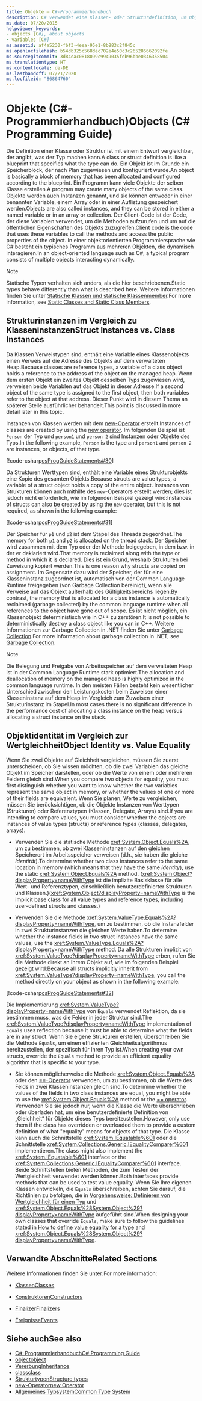 ```yaml
---
title: Objekte – C#-Programmierhandbuch
description: C# verwendet eine Klassen- oder Strukturdefinition, um Objekttypen zu definieren. In einer objektorientierten Programmiersprache wie C# besteht ein Programm aus Objekten, die dynamisch interagieren.
ms.date: 07/20/2015
helpviewer_keywords:
- objects [C#], about objects
- variables [C#]
ms.assetid: af4a5230-fbf3-4eea-95e1-8b883c2f845c
ms.openlocfilehash: b54db325c568dec702e4e50c3c265286662092fe
ms.sourcegitcommit: 3d84eac0818099c9949035feb96bbe0346358504
ms.translationtype: HT
ms.contentlocale: de-DE
ms.lasthandoff: 07/21/2020
ms.locfileid: "86864760"
---
```

# <a name="objects-c-programming-guide"></a><span data-ttu-id="0bb0f-104">Objekte (C#-Programmierhandbuch)</span><span class="sxs-lookup"><span data-stu-id="0bb0f-104">Objects (C# Programming Guide)</span></span>
<span data-ttu-id="0bb0f-105">Die Definition einer Klasse oder Struktur ist mit einem Entwurf vergleichbar, der angibt, was der Typ machen kann.</span><span class="sxs-lookup"><span data-stu-id="0bb0f-105">A class or struct definition is like a blueprint that specifies what the type can do.</span></span> <span data-ttu-id="0bb0f-106">Ein Objekt ist im Grunde ein Speicherblock, der nach Plan zugewiesen und konfiguriert wurde.</span><span class="sxs-lookup"><span data-stu-id="0bb0f-106">An object is basically a block of memory that has been allocated and configured according to the blueprint.</span></span> <span data-ttu-id="0bb0f-107">Ein Programm kann viele Objekte der selben Klasse erstellen.</span><span class="sxs-lookup"><span data-stu-id="0bb0f-107">A program may create many objects of the same class.</span></span> <span data-ttu-id="0bb0f-108">Objekte werden auch Instanzen genannt, und sie können entweder in einer benannten Variable, einem Array oder in einer Auflistung gespeichert werden.</span><span class="sxs-lookup"><span data-stu-id="0bb0f-108">Objects are also called instances, and they can be stored in either a named variable or in an array or collection.</span></span> <span data-ttu-id="0bb0f-109">Der Client-Code ist der Code, der diese Variablen verwendet, um die Methoden aufzurufen und um auf die öffentlichen Eigenschaften des Objekts zuzugreifen.</span><span class="sxs-lookup"><span data-stu-id="0bb0f-109">Client code is the code that uses these variables to call the methods and access the public properties of the object.</span></span> <span data-ttu-id="0bb0f-110">In einer objektorientierten Programmiersprache wie C# besteht ein typisches Programm aus mehreren Objekten, die dynamisch interagieren.</span><span class="sxs-lookup"><span data-stu-id="0bb0f-110">In an object-oriented language such as C#, a typical program consists of multiple objects interacting dynamically.</span></span>  
  
> [!NOTE]
> <span data-ttu-id="0bb0f-111">Statische Typen verhalten sich anders, als die hier beschriebenen.</span><span class="sxs-lookup"><span data-stu-id="0bb0f-111">Static types behave differently than what is described here.</span></span> <span data-ttu-id="0bb0f-112">Weitere Informationen finden Sie unter [Statische Klassen und statische Klassenmember](./static-classes-and-static-class-members.md).</span><span class="sxs-lookup"><span data-stu-id="0bb0f-112">For more information, see [Static Classes and Static Class Members](./static-classes-and-static-class-members.md).</span></span>
  
## <a name="struct-instances-vs-class-instances"></a><span data-ttu-id="0bb0f-113">Strukturinstanzen im Vergleich zu Klasseninstanzen</span><span class="sxs-lookup"><span data-stu-id="0bb0f-113">Struct Instances vs. Class Instances</span></span>  
 <span data-ttu-id="0bb0f-114">Da Klassen Verweistypen sind, enthält eine Variable eines Klassenobjekts einen Verweis auf die Adresse des Objekts auf dem verwalteten Heap.</span><span class="sxs-lookup"><span data-stu-id="0bb0f-114">Because classes are reference types, a variable of a class object holds a reference to the address of the object on the managed heap.</span></span> <span data-ttu-id="0bb0f-115">Wenn dem ersten Objekt ein zweites Objekt desselben Typs zugewiesen wird, verweisen beide Variablen auf das Objekt in dieser Adresse.</span><span class="sxs-lookup"><span data-stu-id="0bb0f-115">If a second object of the same type is assigned to the first object, then both variables refer to the object at that address.</span></span> <span data-ttu-id="0bb0f-116">Dieser Punkt wird in diesem Thema an späterer Stelle ausführlicher behandelt.</span><span class="sxs-lookup"><span data-stu-id="0bb0f-116">This point is discussed in more detail later in this topic.</span></span>  
  
 <span data-ttu-id="0bb0f-117">Instanzen von Klassen werden mit dem [new-Operator](../../language-reference/operators/new-operator.md) erstellt.</span><span class="sxs-lookup"><span data-stu-id="0bb0f-117">Instances of classes are created by using the [new operator](../../language-reference/operators/new-operator.md).</span></span> <span data-ttu-id="0bb0f-118">Im folgenden Beispiel ist `Person` der Typ und `person1` und `person 2` sind Instanzen oder Objekte des Typs.</span><span class="sxs-lookup"><span data-stu-id="0bb0f-118">In the following example, `Person` is the type and `person1` and `person 2` are instances, or objects, of that type.</span></span>  
  
 [!code-csharp[csProgGuideStatements#30](~/samples/snippets/csharp/VS_Snippets_VBCSharp/csProgGuideStatements/CS/Statements.cs#30)]  
  
 <span data-ttu-id="0bb0f-119">Da Strukturen Werttypen sind, enthält eine Variable eines Strukturobjekts eine Kopie des gesamten Objekts.</span><span class="sxs-lookup"><span data-stu-id="0bb0f-119">Because structs are value types, a variable of a struct object holds a copy of the entire object.</span></span> <span data-ttu-id="0bb0f-120">Instanzen von Strukturen können auch mithilfe des `new`-Operators erstellt werden; dies ist jedoch nicht erforderlich, wie im folgenden Beispiel gezeigt wird:</span><span class="sxs-lookup"><span data-stu-id="0bb0f-120">Instances of structs can also be created by using the `new` operator, but this is not required, as shown in the following example:</span></span>  
  
 [!code-csharp[csProgGuideStatements#31](~/samples/snippets/csharp/VS_Snippets_VBCSharp/csProgGuideStatements/CS/Statements.cs#31)]  
  
 <span data-ttu-id="0bb0f-121">Der Speicher für `p1` und `p2` ist dem Stapel des Threads zugeordnet.</span><span class="sxs-lookup"><span data-stu-id="0bb0f-121">The memory for both `p1` and `p2` is allocated on the thread stack.</span></span> <span data-ttu-id="0bb0f-122">Der Speicher wird zusammen mit dem Typ oder der Methode freigegeben, in dem bzw. in der er deklariert wird.</span><span class="sxs-lookup"><span data-stu-id="0bb0f-122">That memory is reclaimed along with the type or method in which it is declared.</span></span> <span data-ttu-id="0bb0f-123">Dies ist ein Grund, weshalb Strukturen bei Zuweisung kopiert werden.</span><span class="sxs-lookup"><span data-stu-id="0bb0f-123">This is one reason why structs are copied on assignment.</span></span> <span data-ttu-id="0bb0f-124">Im Gegensatz dazu wird der Speicher, der für eine Klasseninstanz zugeordnet ist, automatisch von der Common Language Runtime freigegeben (von Garbage Collection bereinigt), wenn alle Verweise auf das Objekt außerhalb des Gültigkeitsbereichs liegen.</span><span class="sxs-lookup"><span data-stu-id="0bb0f-124">By contrast, the memory that is allocated for a class instance is automatically reclaimed (garbage collected) by the common language runtime when all references to the object have gone out of scope.</span></span> <span data-ttu-id="0bb0f-125">Es ist nicht möglich, ein Klassenobjekt deterministisch wie in C++ zu zerstören.</span><span class="sxs-lookup"><span data-stu-id="0bb0f-125">It is not possible to deterministically destroy a class object like you can in C++.</span></span> <span data-ttu-id="0bb0f-126">Weitere Informationen zur Garbage Collection in .NET finden Sie unter [Garbage Collection](../../../standard/garbage-collection/index.md).</span><span class="sxs-lookup"><span data-stu-id="0bb0f-126">For more information about garbage collection in .NET, see [Garbage Collection](../../../standard/garbage-collection/index.md).</span></span>  
  
> [!NOTE]
> <span data-ttu-id="0bb0f-127">Die Belegung und Freigabe von Arbeitsspeicher auf dem verwalteten Heap ist in der Common Language Runtime stark optimiert.</span><span class="sxs-lookup"><span data-stu-id="0bb0f-127">The allocation and deallocation of memory on the managed heap is highly optimized in the common language runtime.</span></span> <span data-ttu-id="0bb0f-128">In den meisten Fällen besteht kein wesentlicher Unterschied zwischen den Leistungskosten beim Zuweisen einer Klasseninstanz auf dem Heap im Vergleich zum Zuweisen einer Strukturinstanz im Stapel.</span><span class="sxs-lookup"><span data-stu-id="0bb0f-128">In most cases there is no significant difference in the performance cost of allocating a class instance on the heap versus allocating a struct instance on the stack.</span></span>
  
## <a name="object-identity-vs-value-equality"></a><span data-ttu-id="0bb0f-129">Objektidentität im Vergleich zur Wertgleichheit</span><span class="sxs-lookup"><span data-stu-id="0bb0f-129">Object Identity vs. Value Equality</span></span>  
 <span data-ttu-id="0bb0f-130">Wenn Sie zwei Objekte auf Gleichheit vergleichen, müssen Sie zuerst unterscheiden, ob Sie wissen möchten, ob die zwei Variablen das gleiche Objekt im Speicher darstellen, oder ob die Werte von einem oder mehreren Feldern gleich sind.</span><span class="sxs-lookup"><span data-stu-id="0bb0f-130">When you compare two objects for equality, you must first distinguish whether you want to know whether the two variables represent the same object in memory, or whether the values of one or more of their fields are equivalent.</span></span> <span data-ttu-id="0bb0f-131">Wenn Sie planen, Werte zu vergleichen, müssen Sie berücksichtigen, ob die Objekte Instanzen von Werttypen (Strukturen) oder Referenztypen (Klassen, Delegate, Arrays) sind.</span><span class="sxs-lookup"><span data-stu-id="0bb0f-131">If you are intending to compare values, you must consider whether the objects are instances of value types (structs) or reference types (classes, delegates, arrays).</span></span>  
  
- <span data-ttu-id="0bb0f-132">Verwenden Sie die statische Methode <xref:System.Object.Equals%2A>, um zu bestimmen, ob zwei Klasseninstanzen auf den gleichen Speicherort im Arbeitsspeicher verweisen (d.h., sie haben die gleiche *Identität*).</span><span class="sxs-lookup"><span data-stu-id="0bb0f-132">To determine whether two class instances refer to the same location in memory (which means that they have the same *identity*), use the static <xref:System.Object.Equals%2A> method.</span></span> <span data-ttu-id="0bb0f-133">(<xref:System.Object?displayProperty=nameWithType> ist die implizite Basisklasse für alle Wert- und Referenztypen, einschließlich benutzerdefinierter Strukturen und Klassen.)</span><span class="sxs-lookup"><span data-stu-id="0bb0f-133">(<xref:System.Object?displayProperty=nameWithType> is the implicit base class for all value types and reference types, including user-defined structs and classes.)</span></span>  
  
- <span data-ttu-id="0bb0f-134">Verwenden Sie die Methode <xref:System.ValueType.Equals%2A?displayProperty=nameWithType>, um zu bestimmen, ob die Instanzfelder in zwei Strukturinstanzen die gleichen Werte haben.</span><span class="sxs-lookup"><span data-stu-id="0bb0f-134">To determine whether the instance fields in two struct instances have the same values, use the <xref:System.ValueType.Equals%2A?displayProperty=nameWithType> method.</span></span> <span data-ttu-id="0bb0f-135">Da alle Strukturen implizit von <xref:System.ValueType?displayProperty=nameWithType> erben, rufen Sie die Methode direkt an Ihrem Objekt auf, wie im folgenden Beispiel gezeigt wird:</span><span class="sxs-lookup"><span data-stu-id="0bb0f-135">Because all structs implicitly inherit from <xref:System.ValueType?displayProperty=nameWithType>, you call the method directly on your object as shown in the following example:</span></span>  
  
 [!code-csharp[csProgGuideStatements#32](~/samples/snippets/csharp/VS_Snippets_VBCSharp/csProgGuideStatements/CS/Statements.cs#32)]  
  
 <span data-ttu-id="0bb0f-136">Die Implementierung <xref:System.ValueType?displayProperty=nameWithType> von `Equals` verwendet Reflektion, da sie bestimmen muss, was die Felder in jeder Struktur sind.</span><span class="sxs-lookup"><span data-stu-id="0bb0f-136">The <xref:System.ValueType?displayProperty=nameWithType> implementation of `Equals` uses reflection because it must be able to determine what the fields are in any struct.</span></span> <span data-ttu-id="0bb0f-137">Wenn Sie eigene Strukturen erstellen, überschreiben Sie die Methode `Equals`, um einen effizienten Gleichheitsalgorithmus bereitzustellen, der spezifisch für Ihren Typ ist.</span><span class="sxs-lookup"><span data-stu-id="0bb0f-137">When creating your own structs, override the `Equals` method to provide an efficient equality algorithm that is specific to your type.</span></span>  
  
- <span data-ttu-id="0bb0f-138">Sie können möglicherweise die Methode <xref:System.Object.Equals%2A> oder den [==-Operator](../../language-reference/operators/equality-operators.md#equality-operator-) verwenden, um zu bestimmen, ob die Werte des Felds in zwei Klasseninstanzen gleich sind.</span><span class="sxs-lookup"><span data-stu-id="0bb0f-138">To determine whether the values of the fields in two class instances are equal, you might be able to use the <xref:System.Object.Equals%2A> method or the [== operator](../../language-reference/operators/equality-operators.md#equality-operator-).</span></span> <span data-ttu-id="0bb0f-139">Verwenden Sie sie jedoch nur, wenn die Klasse die Werte überschrieben oder überladen hat, um eine benutzerdefinierte Definition von „Gleichheit“ für Objekte dieses Typs bereitzustellen.</span><span class="sxs-lookup"><span data-stu-id="0bb0f-139">However, only use them if the class has overridden or overloaded them to provide a custom definition of what "equality" means for objects of that type.</span></span> <span data-ttu-id="0bb0f-140">Die Klasse kann auch die Schnittstelle <xref:System.IEquatable%601> oder die Schnittstelle <xref:System.Collections.Generic.IEqualityComparer%601> implementieren.</span><span class="sxs-lookup"><span data-stu-id="0bb0f-140">The class might also implement the <xref:System.IEquatable%601> interface or the <xref:System.Collections.Generic.IEqualityComparer%601> interface.</span></span> <span data-ttu-id="0bb0f-141">Beide Schnittstellen bieten Methoden, die zum Testen der Wertgleichheit verwendet werden können.</span><span class="sxs-lookup"><span data-stu-id="0bb0f-141">Both interfaces provide methods that can be used to test value equality.</span></span> <span data-ttu-id="0bb0f-142">Wenn Sie Ihre eigenen Klassen entwickeln, die `Equals` überschreiben, achten Sie darauf, die Richtlinien zu befolgen, die in [Vorgehensweise: Definieren von Wertgleichheit für einen Typ](../statements-expressions-operators/how-to-define-value-equality-for-a-type.md) und <xref:System.Object.Equals%28System.Object%29?displayProperty=nameWithType> aufgeführt sind.</span><span class="sxs-lookup"><span data-stu-id="0bb0f-142">When designing your own classes that override `Equals`, make sure to follow the guidelines stated in [How to define value equality for a type](../statements-expressions-operators/how-to-define-value-equality-for-a-type.md) and <xref:System.Object.Equals%28System.Object%29?displayProperty=nameWithType>.</span></span>
  
## <a name="related-sections"></a><span data-ttu-id="0bb0f-143">Verwandte Abschnitte</span><span class="sxs-lookup"><span data-stu-id="0bb0f-143">Related Sections</span></span>  
 <span data-ttu-id="0bb0f-144">Weitere Informationen finden Sie unter:</span><span class="sxs-lookup"><span data-stu-id="0bb0f-144">For more information:</span></span>  
  
- [<span data-ttu-id="0bb0f-145">Klassen</span><span class="sxs-lookup"><span data-stu-id="0bb0f-145">Classes</span></span>](./classes.md)  
  
- [<span data-ttu-id="0bb0f-146">Konstruktoren</span><span class="sxs-lookup"><span data-stu-id="0bb0f-146">Constructors</span></span>](./constructors.md)  
  
- [<span data-ttu-id="0bb0f-147">Finalizer</span><span class="sxs-lookup"><span data-stu-id="0bb0f-147">Finalizers</span></span>](./destructors.md)  
  
- [<span data-ttu-id="0bb0f-148">Ereignisse</span><span class="sxs-lookup"><span data-stu-id="0bb0f-148">Events</span></span>](../events/index.md)  
  
## <a name="see-also"></a><span data-ttu-id="0bb0f-149">Siehe auch</span><span class="sxs-lookup"><span data-stu-id="0bb0f-149">See also</span></span>

- [<span data-ttu-id="0bb0f-150">C#-Programmierhandbuch</span><span class="sxs-lookup"><span data-stu-id="0bb0f-150">C# Programming Guide</span></span>](../index.md)
- [<span data-ttu-id="0bb0f-151">object</span><span class="sxs-lookup"><span data-stu-id="0bb0f-151">object</span></span>](../../language-reference/builtin-types/reference-types.md)
- [<span data-ttu-id="0bb0f-152">Vererbung</span><span class="sxs-lookup"><span data-stu-id="0bb0f-152">Inheritance</span></span>](./inheritance.md)
- [<span data-ttu-id="0bb0f-153">class</span><span class="sxs-lookup"><span data-stu-id="0bb0f-153">class</span></span>](../../language-reference/keywords/class.md)
- [<span data-ttu-id="0bb0f-154">Strukturtypen</span><span class="sxs-lookup"><span data-stu-id="0bb0f-154">Structure types</span></span>](../../language-reference/builtin-types/struct.md)
- [<span data-ttu-id="0bb0f-155">new-Operator</span><span class="sxs-lookup"><span data-stu-id="0bb0f-155">new Operator</span></span>](../../language-reference/operators/new-operator.md)
- [<span data-ttu-id="0bb0f-156">Allgemeines Typsystem</span><span class="sxs-lookup"><span data-stu-id="0bb0f-156">Common Type System</span></span>](../../../standard/base-types/common-type-system.md)
